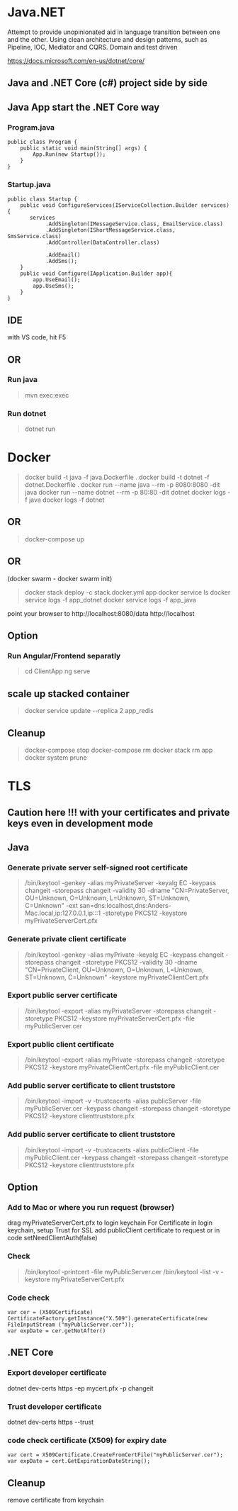 # Java.NET
Attempt to provide unopinionated aid in language transition between one and the other.
Using clean architecture and design patterns, such as Pipeline, IOC, Mediator and CQRS.
Domain and test driven

https://docs.microsoft.com/en-us/dotnet/core/

## Java and .NET Core (c#) project side by side

## Java App start the .NET Core way

### Program.java
```
public class Program {
    public static void main(String[] args) {
        App.Run(new Startup());
    }
}
```
### Startup.java
```
public class Startup {
    public void ConfigureServices(IServiceCollection.Builder services) {
       services
            .AddSingleton(IMessageService.class, EmailService.class)
            .AddSingleton(IShortMessageService.class, SmsService.class)
            .AddController(DataController.class)

            .AddEmail()
            .AddSms();
    }
    public void Configure(IApplication.Builder app){
        app.UseEmail();
        app.UseSms();
    }
}
```
## IDE
with VS code, hit F5
## OR
### Run java
> mvn exec:exec
### Run dotnet
> dotnet run

# Docker
> docker build -t java -f java.Dockerfile .
> docker build -t dotnet -f dotnet.Dockerfile .
> docker run --name java --rm -p 8080:8080 -dit java
> docker run --name dotnet --rm -p 80:80 -dit dotnet
> docker logs -f java
> docker logs -f dotnet

## OR
> docker-compose up

## OR
(docker swarm - docker swarm init)
> docker stack deploy -c stack.docker.yml app
> docker service ls
> docker service logs -f app_dotnet
> docker service logs -f app_java

point your browser to
http://localhost:8080/data
http://localhost

## Option
### Run Angular/Frontend separatly
> cd ClientApp
> ng serve

## scale up stacked container
> docker service update --replica 2 app_redis

## Cleanup
> docker-compose stop
> docker-compose rm
> docker stack rm app
> docker system prune


# TLS
## Caution here !!! with your certificates and private keys even in development mode
## Java
### Generate private server self-signed root certificate
> <java>/bin/keytool -genkey
> -alias myPrivateServer
> -keyalg EC
> -keypass changeit
> -storepass changeit
> -validity 30
> -dname "CN=PrivateServer, OU=Unknown, O=Unknown, L=Unknown, ST=Unknown, C=Unknown"
> -ext san=dns:localhost,dns:Anders-Mac.local,ip:127.0.0.1,ip:::1
> -storetype PKCS12
> -keystore myPrivateServerCert.pfx

### Generate private client certificate
> <java>/bin/keytool -genkey
> -alias myPrivate
> -keyalg EC
> -keypass changeit
> -storepass changeit
> -storetype PKCS12
> -validity 30
> -dname "CN=PrivateClient, OU=Unknown, O=Unknown, L=Unknown, ST=Unknown, C=Unknown"
> -keystore myPrivateClientCert.pfx

### Export public server certificate
> <java>/bin/keytool -export
> -alias myPrivateServer
> -storepass changeit
> -storetype PKCS12
> -keystore myPrivateServerCert.pfx
> -file myPublicServer.cer

### Export public client certificate
> <java>/bin/keytool -export
> -alias myPrivate
> -storepass changeit
> -storetype PKCS12
> -keystore myPrivateClientCert.pfx
> -file myPublicClient.cer



### Add public server certificate to client truststore
> <java>/bin/keytool -import -v -trustcacerts
> -alias publicServer
> -file myPublicServer.cer
> -keypass changeit
> -storepass changeit
> -storetype PKCS12
> -keystore clienttruststore.pfx

### Add public server certificate to client truststore
> <java>/bin/keytool -import -v -trustcacerts
> -alias publicClient
> -file myPublicClient.cer
> -keypass changeit
> -storepass changeit
> -storetype PKCS12
> -keystore clienttruststore.pfx

## Option
### Add to Mac or where you run request (browser)
drag myPrivateServerCert.pfx to login keychain
For Certificate in login keychain, setup Trust for SSL
add publicClient certificate to request or in code setNeedClientAuth(false)

### Check
> <java>/bin/keytool -printcert -file myPublicServer.cer
> <java>/bin/keytool -list -v -keystore myPrivateServerCert.pfx

### Code check
```
var cer = (X509Certificate) CertificateFactory.getInstance("X.509").generateCertificate(new FileInputStream ("myPublicServer.cer"));
var expDate = cer.getNotAfter()
```

## .NET Core
### Export developer certificate
dotnet dev-certs https -ep mycert.pfx -p changeit
### Trust developer certificate
dotnet dev-certs https --trust
### code check certificate (X509) for expiry date
```
var cert = X509Certificate.CreateFromCertFile("myPublicServer.cer");
var expDate = cert.GetExpirationDateString();
```

## Cleanup
remove certificate from keychain
